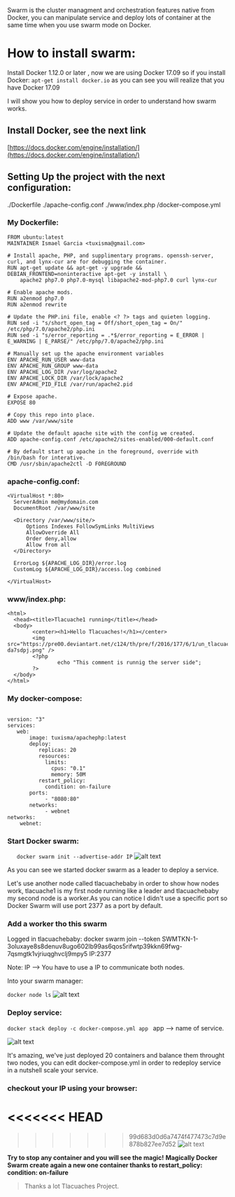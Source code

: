 Swarm is the cluster managment and orchestration features native from Docker, you can manipulate service and deploy lots of container at the same time when you use swarm mode on Docker.  

#  How to install swarm:

Install Docker 1.12.0 or later , now we are using Docker 17.09 so if you install Docker: `apt-get install docker.io` as you can see you will realize that you have Docker 17.09
 
I will show you how to deploy service in order to understand how swarm works. 

## Install Docker, see the next link 
[https://docs.docker.com/engine/installation/](https://docs.docker.com/engine/installation/)


## Setting Up the project with the next configuration:
./Dockerfile
./apache-config.conf
./www/index.php
/docker-compose.yml
### My Dockerfile:

```
FROM ubuntu:latest
MAINTAINER Ismael Garcia <tuxisma@gmail.com>

# Install apache, PHP, and supplimentary programs. openssh-server, curl, and lynx-cur are for debugging the container.
RUN apt-get update && apt-get -y upgrade && DEBIAN_FRONTEND=noninteractive apt-get -y install \
    apache2 php7.0 php7.0-mysql libapache2-mod-php7.0 curl lynx-cur

# Enable apache mods.
RUN a2enmod php7.0
RUN a2enmod rewrite

# Update the PHP.ini file, enable <? ?> tags and quieten logging.
RUN sed -i "s/short_open_tag = Off/short_open_tag = On/" /etc/php/7.0/apache2/php.ini
RUN sed -i "s/error_reporting = .*$/error_reporting = E_ERROR | E_WARNING | E_PARSE/" /etc/php/7.0/apache2/php.ini

# Manually set up the apache environment variables
ENV APACHE_RUN_USER www-data
ENV APACHE_RUN_GROUP www-data
ENV APACHE_LOG_DIR /var/log/apache2
ENV APACHE_LOCK_DIR /var/lock/apache2
ENV APACHE_PID_FILE /var/run/apache2.pid

# Expose apache.
EXPOSE 80

# Copy this repo into place.
ADD www /var/www/site

# Update the default apache site with the config we created.
ADD apache-config.conf /etc/apache2/sites-enabled/000-default.conf

# By default start up apache in the foreground, override with /bin/bash for interative.
CMD /usr/sbin/apache2ctl -D FOREGROUND

```


### apache-config.conf:

```
<VirtualHost *:80>
  ServerAdmin me@mydomain.com
  DocumentRoot /var/www/site

  <Directory /var/www/site/>
      Options Indexes FollowSymLinks MultiViews
      AllowOverride All
      Order deny,allow
      Allow from all
  </Directory>

  ErrorLog ${APACHE_LOG_DIR}/error.log
  CustomLog ${APACHE_LOG_DIR}/access.log combined

</VirtualHost>

```

### www/index.php:

```
<html>
  <head><title>Tlacuache1 running</title></head>
  <body>
        <center><h1>Hello Tlacuaches!</h1></center>
        <img src="https://pre00.deviantart.net/c124/th/pre/f/2016/177/6/1/un_tlacuache_casual_g__by_supercrazyhyena-da7sdpj.png" />
        <?php
                echo "This comment is runnig the server side";
        ?>
  </body>
</html>

```

### My docker-compose:

```

version: "3"
services:
   web:
       image: tuxisma/apachephp:latest
       deploy:
          replicas: 20
          resources:
            limits:
              cpus: "0.1"
              memory: 50M
          restart_policy:
            condition: on-failure
       ports:
            - "8080:80"
       networks:
            - webnet
networks:
    webnet:

 ```

### Start Docker swarm: 
`    docker swarm init --advertise-addr IP
`
![alt text](https://farm5.staticflickr.com/4502/37643740841_138bce687e_b.jpg "docker swarm init")

As you can see we started docker swarm as a leader to deploy a service.

Let's use another node called tlacuachebaby in order to show how nodes work, tlacuache1 is my first node running like a leader and tlacuachebaby my second node is a worker.As you can notice I didn't use a specific port so Docker Swarm will use port 2377 as a port by default. 

### Add a worker tho this swarm 

Logged in tlacuachebaby:
docker swarm join --token SWMTKN-1-3oluxaye8s8denuv8ugo602lb99as6qos5rifwtp39kkn69fwg-7qsmgtk1vjriuqghvclj9mpy5 IP:2377

Note: IP --> You have to use a IP  to communicate both nodes. 

Into your swarm manager:

`
docker node ls
`
![alt text](https://farm5.staticflickr.com/4478/37659051851_9cf5646a67_b.jpg "docker node ls")


### Deploy service:
`docker stack deploy -c docker-compose.yml app
`
app --> name of service.

![alt text](https://farm5.staticflickr.com/4460/37659259391_784441449b_b.jpg "docker swarm")

It's amazing, we've  just deployed 20 containers and balance them throught two nodes, you can edit docker-compose.yml in order to redeploy service in a nutshell scale your service. 

### checkout your IP using your browser:

<<<<<<< HEAD
=======

>>>>>>> 99d683d0d6a7474f477473c7d9e878b827ee7d52
![alt text](https://farm5.staticflickr.com/4480/37609660866_074bd9b89f.jpg "docker swarm")
 
**Try to stop any container and you will see the magic!**
**Magically Docker Swarm create again a new one container thanks to restart_policy: condition: on-failure**


> Thanks a lot Tlacuaches Project.
